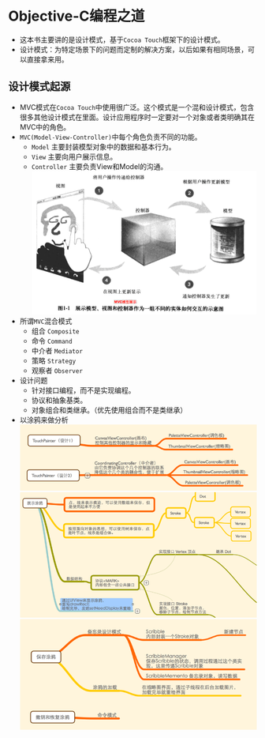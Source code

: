 # Objective-C编程之道
- 这本书主要讲的是设计模式，基于`Cocoa Touch`框架下的设计模式。
- 设计模式：为特定场景下的问题而定制的解决方案，以后如果有相同场景，可以直接拿来用。

## 设计模式起源
- MVC模式在`Cocoa Touch`中使用很广泛。这个模式是一个混和设计模式，包含很多其他设计模式在里面。设计应用程序时一定要对一个对象或者类明确其在MVC中的角色。
- `MVC(Model-View-Controller)`中每个角色负责不同的功能。
    - `Model` 主要封装模型对象中的数据和基本行为。
    - `View` 主要向用户展示信息。
    - `Controller` 主要负责View和Model的沟通。
![](Snip20151107_1.png)
- 所谓`MVC`混合模式
    - 组合 `Composite`
    - 命令 `Command`
    - 中介者 `Mediator`
    - 策略 `Strategy`
    - 观察者 `Observer`
- 设计问题
    - 针对接口编程，而不是实现编程。
    - 协议和抽象基类。
    - 对象组合和类继承。（优先使用组合而不是类继承）
- 以涂鸦来做分析
![](images/Snip20151108_3.png)
![](images/Snip20151108_4.png)
![](images/Snip20151108_6.png)

